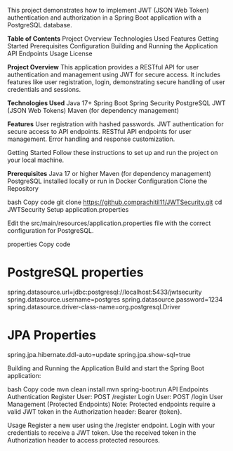 This project demonstrates how to implement JWT (JSON Web Token) authentication and authorization in a Spring Boot application with a PostgreSQL database.

**Table of Contents**
Project Overview
Technologies Used
Features
Getting Started
Prerequisites
Configuration
Building and Running the Application
API Endpoints
Usage
License

**Project Overview**
This application provides a RESTful API for user authentication and management using JWT for secure access. It includes features like user registration, login, demonstrating secure handling of user credentials and sessions.

**Technologies Used**
Java 17+
Spring Boot
Spring Security
PostgreSQL
JWT (JSON Web Tokens)
Maven (for dependency management)

**Features**
User registration with hashed passwords.
JWT authentication for secure access to API endpoints.
RESTful API endpoints for user management.
Error handling and response customization.

Getting Started
Follow these instructions to set up and run the project on your local machine.

**Prerequisites**
Java 17 or higher
Maven (for dependency management)
PostgreSQL installed locally or run in Docker
Configuration
Clone the Repository

bash
Copy code
git clone https://github.comprachitil11/JWTSecurity.git
cd JWTSecurity
Setup application.properties

Edit the src/main/resources/application.properties file with the correct configuration for PostgreSQL.

properties
Copy code
# PostgreSQL properties
spring.datasource.url=jdbc:postgresql://localhost:5433/jwtsecurity
spring.datasource.username=postgres
spring.datasource.password=1234
spring.datasource.driver-class-name=org.postgresql.Driver

# JPA Properties
spring.jpa.hibernate.ddl-auto=update
spring.jpa.show-sql=true

Building and Running the Application
Build and start the Spring Boot application:

bash
Copy code
mvn clean install
mvn spring-boot:run
API Endpoints
Authentication
Register User: POST /register
Login User: POST /login
User Management (Protected Endpoints)
Note: Protected endpoints require a valid JWT token in the Authorization header: Bearer {token}.

Usage
Register a new user using the /register endpoint.
Login with your credentials to receive a JWT token.
Use the received token in the Authorization header to access protected resources.

